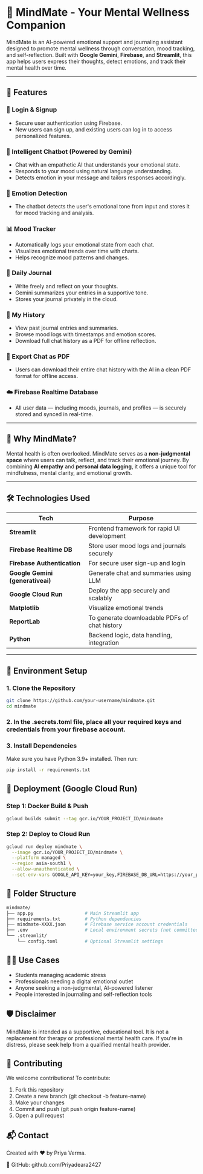 # 🧠 MindMate - Your Mental Wellness Companion

MindMate is an AI-powered emotional support and journaling assistant designed to promote mental wellness through conversation, mood tracking, and self-reflection. Built with **Google Gemini**, **Firebase**, and **Streamlit**, this app helps users express their thoughts, detect emotions, and track their mental health over time.

---

## 🌟 Features

### 🔐 Login & Signup
- Secure user authentication using Firebase.
- New users can sign up, and existing users can log in to access personalized features.

### 💬 Intelligent Chatbot (Powered by Gemini)
- Chat with an empathetic AI that understands your emotional state.
- Responds to your mood using natural language understanding.
- Detects emotion in your message and tailors responses accordingly.

### 🧠 Emotion Detection
- The chatbot detects the user's emotional tone from input and stores it for mood tracking and analysis.

### 📊 Mood Tracker
- Automatically logs your emotional state from each chat.
- Visualizes emotional trends over time with charts.
- Helps recognize mood patterns and changes.

### 📘 Daily Journal
- Write freely and reflect on your thoughts.
- Gemini summarizes your entries in a supportive tone.
- Stores your journal privately in the cloud.

### 📂 My History
- View past journal entries and summaries.
- Browse mood logs with timestamps and emotion scores.
- Download full chat history as a PDF for offline reflection.

### 📄 Export Chat as PDF
- Users can download their entire chat history with the AI in a clean PDF format for offline access.

### ☁️ Firebase Realtime Database
- All user data — including moods, journals, and profiles — is securely stored and synced in real-time.

---

## 🧠 Why MindMate?

Mental health is often overlooked. MindMate serves as a **non-judgmental space** where users can talk, reflect, and track their emotional journey. By combining **AI empathy** and **personal data logging**, it offers a unique tool for mindfulness, mental clarity, and emotional growth.

---

## 🛠️ Technologies Used

| Tech        | Purpose                                     |
|-------------|---------------------------------------------|
| **Streamlit** | Frontend framework for rapid UI development |
| **Firebase Realtime DB** | Store user mood logs and journals securely |
| **Firebase Authentication** | For secure user sign-up and login |
| **Google Gemini (generativeai)** | Generate chat and summaries using LLM |
| **Google Cloud Run** | Deploy the app securely and scalably |
| **Matplotlib** | Visualize emotional trends   |
| **ReportLab** | To generate downloadable PDFs of chat history  |
| **Python** | Backend logic, data handling, integration     |

---

## 🔐 Environment Setup

### 1. Clone the Repository

```bash
git clone https://github.com/your-username/mindmate.git
cd mindmate
```


### 2. In the .secrets.toml file, place all your required keys and credentials from your firebase account.

### 3. Install Dependencies
Make sure you have Python 3.9+ installed. Then run:
```bash
pip install -r requirements.txt
```

## 🚀 Deployment (Google Cloud Run)

### Step 1: Docker Build & Push
```bash
gcloud builds submit --tag gcr.io/YOUR_PROJECT_ID/mindmate
```

### Step 2: Deploy to Cloud Run
```bash
gcloud run deploy mindmate \
  --image gcr.io/YOUR_PROJECT_ID/mindmate \
  --platform managed \
  --region asia-south1 \
  --allow-unauthenticated \
  --set-env-vars GOOGLE_API_KEY=your_key,FIREBASE_DB_URL=https://your_project.firebaseio.com/
```

## 📁 Folder Structure
```bash
mindmate/
├── app.py                   # Main Streamlit app
├── requirements.txt         # Python dependencies
├── mindmate-XXXX.json       # Firebase service account credentials
├── .env                     # Local environment secrets (not committed)
└── .streamlit/
    └── config.toml          # Optional Streamlit settings
```

## 🙋‍♀️ Use Cases
* Students managing academic stress
* Professionals needing a digital emotional outlet
* Anyone seeking a non-judgmental, AI-powered listener
* People interested in journaling and self-reflection tools

## 🛡️ Disclaimer
MindMate is intended as a supportive, educational tool.
It is not a replacement for therapy or professional mental health care.
If you're in distress, please seek help from a qualified mental health provider.

## 🤝 Contributing
We welcome contributions! To contribute:

1. Fork this repository
2. Create a new branch (git checkout -b feature-name)
3. Make your changes
4. Commit and push (git push origin feature-name)
5. Open a pull request

## 📬 Contact
Created with ❤️ by Priya Verma.

🔗 GitHub: github.com/Priyadeara2427











